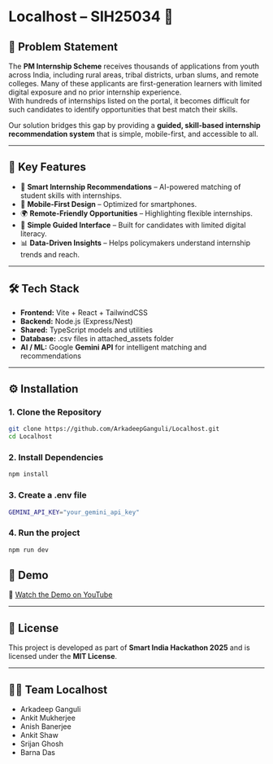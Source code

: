 # Localhost – SIH25034 🚀  

## 📌 Problem Statement  
The **PM Internship Scheme** receives thousands of applications from youth across India, including rural areas, tribal districts, urban slums, and remote colleges. Many of these applicants are first-generation learners with limited digital exposure and no prior internship experience.  
With hundreds of internships listed on the portal, it becomes difficult for such candidates to identify opportunities that best match their skills.  

Our solution bridges this gap by providing a **guided, skill-based internship recommendation system** that is simple, mobile-first, and accessible to all.  

---

## 🎯 Key Features  
- 🔎 **Smart Internship Recommendations** – AI-powered matching of student skills with internships.  
- 📱 **Mobile-First Design** – Optimized for smartphones.  
- 🌍 **Remote-Friendly Opportunities** – Highlighting flexible internships.  
- 🧭 **Simple Guided Interface** – Built for candidates with limited digital literacy.  
- 📊 **Data-Driven Insights** – Helps policymakers understand internship trends and reach.  

---

## 🛠️ Tech Stack  
- **Frontend:** Vite + React + TailwindCSS  
- **Backend:** Node.js (Express/Nest)  
- **Shared:** TypeScript models and utilities  
- **Database:** .csv files in attached_assets folder  
- **AI / ML:** Google **Gemini API** for intelligent matching and recommendations  

---

## ⚙️ Installation  

### 1. Clone the Repository  
```bash
git clone https://github.com/ArkadeepGanguli/Localhost.git
cd Localhost
```
### 2. Install Dependencies
```bash
npm install
```
### 3. Create a .env file
```bash
GEMINI_API_KEY="your_gemini_api_key"
```
### 4. Run the project
```bash
npm run dev
```
## 🎥 Demo  
🔗 [Watch the Demo on YouTube](https://youtu.be/yk5kbDTYggU)  
 

---

## 📜 License  
This project is developed as part of **Smart India Hackathon 2025** and is licensed under the **MIT License**.  

---

## 👨‍💻 Team Localhost  
- Arkadeep Ganguli  
- Ankit Mukherjee
- Anish Banerjee
- Ankit Shaw
- Srijan Ghosh
- Barna Das 
